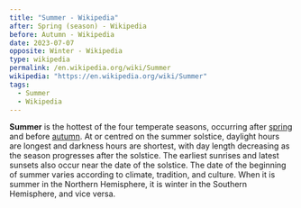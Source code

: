 ```yaml
---
title: "Summer - Wikipedia"
after: Spring (season) - Wikipedia
before: Autumn - Wikipedia
date: 2023-07-07
opposite: Winter - Wikipedia
type: wikipedia
permalink: /en.wikipedia.org/wiki/Summer
wikipedia: "https://en.wikipedia.org/wiki/Summer"
tags:
  - Summer
  - Wikipedia
---
```

**Summer** is the hottest of the four temperate seasons, occurring after [spring](/en.wikipedia.org/wiki/Spring_(season)) and before [autumn](/en.wikipedia.org/wiki/Autumn). At or centred on the summer solstice, daylight hours are longest and darkness hours are shortest, with day length decreasing as the season progresses after the solstice. The earliest sunrises and latest sunsets also occur near the date of the solstice. The date of the beginning of summer varies according to climate, tradition, and culture. When it is summer in the Northern Hemisphere, it is winter in the Southern Hemisphere, and vice versa.